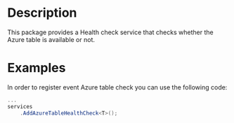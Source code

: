﻿# Description

This package provides a Health check service that checks whether the Azure table is available or not.

# Examples

In order to register event Azure table check you can use the following code:

```csharp
...
services
    .AddAzureTableHealthCheck<T>();
```